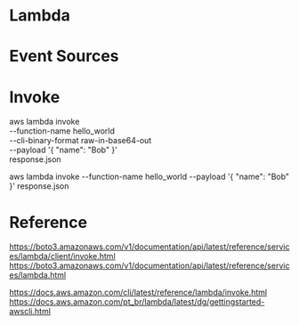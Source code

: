 # Lambda

# Event Sources

# Invoke

aws lambda invoke \
    --function-name hello_world \
    --cli-binary-format raw-in-base64-out \
    --payload '{ "name": "Bob" }' \
    response.json

aws lambda invoke     --function-name hello_world     --payload '{ "name": "Bob" }'     response.json

# Reference

https://boto3.amazonaws.com/v1/documentation/api/latest/reference/services/lambda/client/invoke.html
https://boto3.amazonaws.com/v1/documentation/api/latest/reference/services/lambda.html

https://docs.aws.amazon.com/cli/latest/reference/lambda/invoke.html
https://docs.aws.amazon.com/pt_br/lambda/latest/dg/gettingstarted-awscli.html
